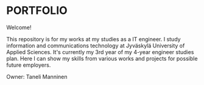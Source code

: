 # PORTFOLIO
Welcome! 

This repository is for my works at my studies as a IT engineer. I study information and communications technology at Jyväskylä University of Applied Sciences. It's currently my 3rd year of my 4-year engineer studies plan. Here I can show my skills from various works and projects for possible future employers.

Owner: Taneli Manninen
